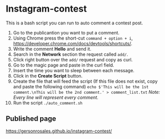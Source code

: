 # Instagram-contest
This is a bash script you can run to auto comment a contest post.

 1. Go to the publicantion you want to put a comment.
 2. Using Chrome press the short-cut `command + option + i`, https://developer.chrome.com/docs/devtools/shortcuts/.
 3. Write the comment **Hello** and send it.
 4. Search in the **Network** section the request called `add/`.
 5. Click right button over the `add/` request and copy as curl.
 6. Go to the magic page and paste in the curl field.
 7. Insert the time you want to sleep between each message.
 8. Click in the **Create Script** button.
 9. Create the file that will feed the script (If this file does not exist, copy and paste the following command)
    `echo $'This will be the 1st comment.\nThis will be the 2nd comment.' > comment_list.txt`
	*Note: Every line will represent every comment.*
 10. Run the script `./auto_comment.sh`

 ## Published page
https://gersonrosales.github.io/instagram-contest/